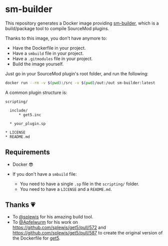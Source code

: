 # sm-builder

This repository generates a Docker image providing [sm-builder](https://github.com/splewis/sm-builder), which is a build/package tool to compile SourceMod plugins.

Thanks to this image, you don't have anymore to:

- Have the Dockerfile in your project.
- Have a `smbuild` file in your project.
- Have a `.gitmodules` file in your project.
- Build the image yourself.

Just go in your SourceMod plugin's root folder, and run the following:

```bash
docker run --rm -v $(pwd):/src -v $(pwd)/out:/out sm-builder:latest
```

A common plugin structure is:

```
scripting/

  include/
      * get5.inc

  * your_plugin.sp

* LICENSE
* README.md
```

## Requirements

- Docker 😎

- If you don't have a `smbuild` file:

  - You need to have a single `.sp` file in the `scripting/` folder.
  - You need to have a `LICENSE` and a `README.md`.

## Thanks 💗

- To [@splewis](https://github.com/splewis) for his amazing build tool.
- To [@Apfelwurm](https://github.com/Apfelwurm) for his work on https://github.com/splewis/get5/pull/572 and https://github.com/splewis/get5/pull/587 to create the original version of the Dockerfile for [get5](https://github.com/splewis/get5).